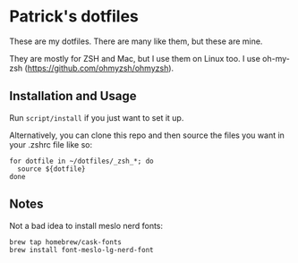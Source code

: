 # Patrick's dotfiles

These are my dotfiles.  There are many like them, but these are mine.

They are mostly for ZSH and Mac, but I use them on Linux too.  I use oh-my-zsh (https://github.com/ohmyzsh/ohmyzsh).

## Installation and Usage

Run `script/install` if you just want to set it up.

Alternatively, you can clone this repo and then source the files you want in your .zshrc file like so:

    for dotfile in ~/dotfiles/_zsh_*; do
      source ${dotfile}
    done

## Notes

Not a bad idea to install meslo nerd fonts:

    brew tap homebrew/cask-fonts
    brew install font-meslo-lg-nerd-font
